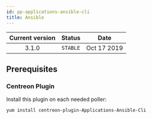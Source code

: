 ```yaml
---
id: pp-applications-ansible-cli
title: Ansible
---
```


| Current version | Status | Date |
| :-: | :-: | :-: |
| 3.1.0 | `STABLE` | Oct 17 2019 |


## Prerequisites

### Centreon Plugin

Install this plugin on each needed poller:

    yum install centreon-plugin-Applications-Ansible-Cli

